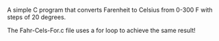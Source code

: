 A simple C program that converts Farenheit to Celsius from 0-300 F with steps of 20 degrees.

The Fahr-Cels-For.c file uses a for loop to achieve the same result!
